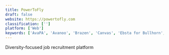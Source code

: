 ```yaml
---
title: PowerToFly
draft: false 
website: https://powertofly.com
classification: ['']
platform: ['Web']
keywords: ['AvaPA', 'Avanoo', 'Brazen', 'Canvas', 'Ebsta for Bullhorn', 'FlashRecruit', 'Hello Talent', 'HireMatch.Me', 'Humanyze', 'Lab 8 Ventures', 'OneSource Virtual', 'Planted', 'SpringRole', 'Zrecruiter', 'itec Group']
---
```

Diversity-focused job recruitment platform